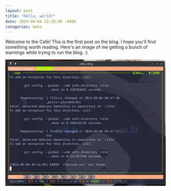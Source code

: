 ```yaml
---
layout: post
title: "Hello, world!"
date: 2024-09-04 12:29:00 -0400
categories: meta
---
```


Welcome to the Cafe! This is the first post on the blog. I hope you'll find something worth reading. Here's an image of me getting a bunch of warnings while trying to run the blog. :)

![Hello, world!](/assets/img/hello-world.png)
